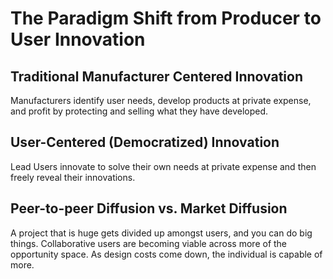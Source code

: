 # The Paradigm Shift from Producer to User Innovation

## Traditional Manufacturer Centered Innovation

Manufacturers identify user needs, develop products at private expense, and 
profit by protecting and selling what they have developed.

## User-Centered (Democratized) Innovation

Lead Users innovate to solve their own needs at private expense and then freely 
reveal their innovations.

## Peer-to-peer Diffusion vs. Market Diffusion

A project that is huge gets divided up amongst users, and you can do big things.
Collaborative users are becoming viable across more of the opportunity space.
As design costs come down, the individual is capable of more.